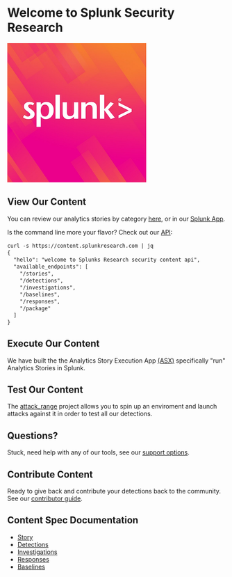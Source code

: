 # Welcome to Splunk Security Research 
![](static/logo.png) 

## View Our Content
You can review our analytics stories by category [here](stories_categories.md), or in our [Splunk App](https://github.com/splunk/security-content/releases). 

Is the command line more your flavor? Check out our [API](https://docs.splunkresearch.com/?version=latest):

```
curl -s https://content.splunkresearch.com | jq
{
  "hello": "welcome to Splunks Research security content api",
  "available_endpoints": [
    "/stories",
    "/detections",
    "/investigations",
    "/baselines",
    "/responses",
    "/package"
  ]
}
```


## Execute Our Content
We have built the the Analytics Story Execution App [(ASX)](https://github.com/splunk/analytics_story_execution) specifically "run" Analytics Stories in Splunk.

## Test Our Content
The [attack_range](https://http://github.com/splunk/attack_range) project allows you to spin up an enviroment and launch attacks against it in order to test all our detections. 

## Questions?
Stuck, need help with any of our tools, see our [support options](https://github.com/splunk/security-content#support). 

## Contribute Content
Ready to give back and contribute your detections back to the community. See our [contributor guide](https://github.com/splunk/security-content#Contributing). 


## Content Spec Documentation 
* [Story](spec/story.spec.md)
* [Detections](spec/detections.spec.md) 
* [Investigations](spec/investigations.spec.md) 
* [Responses](spec/responses.spec.md) 
* [Baselines](spec/baselines.spec.md)



